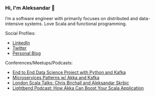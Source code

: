 ### Hi, I'm Aleksandar 👋

I’m a software engineer with primarily focuses on distributed and data-intensive systems.
Love Scala and functional programming.

Social Profiles:
 * [LinkedIn](https://www.linkedin.com/in/aleksandar-skrbic/)
 * [Twitter](https://twitter.com/skrbic_a)
 * [Personal Blog](https://aleksandarskrbic.github.io/)
 
 Conferences/Meetups/Podcasts:
 * [End to End Data Science Project with Python and Kafka](https://www.youtube.com/watch?v=9rD0AGQ6Eqo)
 * [Microservices Patterns w/ Akka and Kafka](https://youtu.be/CbAVz45Rowg)
 * [London Scala Talks: Chris Birchall and Aleksandar Skrbic](https://www.youtube.com/watch?v=tt8ajKp5UMg)
 * [Lightbend Podcast: How Akka Can Boost Your Scala Application](https://www.lightbend.com/blog/lightbend-podcast-how-akka-can-boost-your-scala-application)
